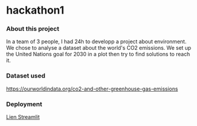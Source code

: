 # hackathon1

### About this project

In a team of 3 people, I had 24h to developp a project about environment.
We chose to analyse a dataset about the world's CO2 emissions.
We set up the United Nations goal for 2030 in a plot then try to find solutions to reach it.

### Dataset used

https://ourworldindata.org/co2-and-other-greenhouse-gas-emissions

### Deployment

[Lien Streamlit](https://share.streamlit.io/saladegirouard/hackhaton1/main/Hackathon1.py)
